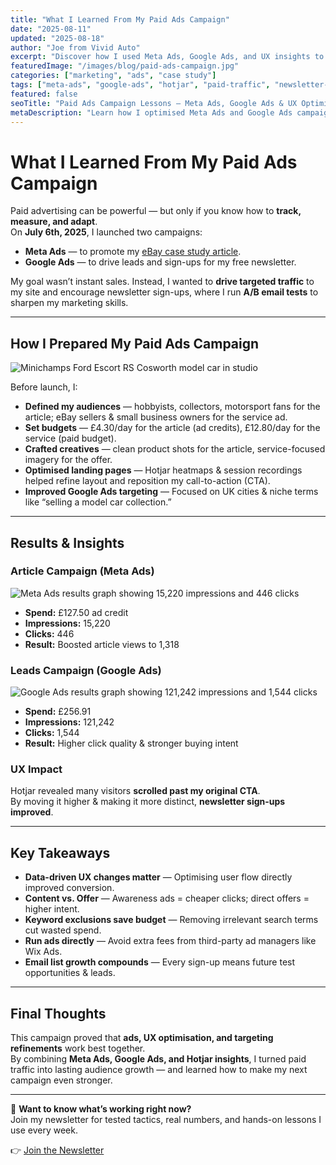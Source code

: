 ```yaml
---
title: "What I Learned From My Paid Ads Campaign"
date: "2025-08-11"
updated: "2025-08-18"
author: "Joe from Vivid Auto"
excerpt: "Discover how I used Meta Ads, Google Ads, and UX insights to drive qualified traffic, grow my newsletter, and improve future marketing campaigns."
featuredImage: "/images/blog/paid-ads-campaign.jpg"
categories: ["marketing", "ads", "case study"]
tags: ["meta-ads", "google-ads", "hotjar", "paid-traffic", "newsletter-growth"]
featured: false
seoTitle: "Paid Ads Campaign Lessons — Meta Ads, Google Ads & UX Optimisation"
metaDescription: "Learn how I optimised Meta Ads and Google Ads campaigns, applied Hotjar UX insights, and improved lead quality while building my newsletter audience."
---
```


# What I Learned From My Paid Ads Campaign

Paid advertising can be powerful — but only if you know how to **track, measure, and adapt**.  
On **July 6th, 2025**, I launched two campaigns:

- **Meta Ads** — to promote my [eBay case study article](/blog/model-car-case-study).
- **Google Ads** — to drive leads and sign-ups for my free newsletter.

My goal wasn’t instant sales. Instead, I wanted to **drive targeted traffic** to my site and encourage newsletter sign-ups, where I run **A/B email tests** to sharpen my marketing skills.

---

## How I Prepared My Paid Ads Campaign

![Minichamps Ford Escort RS Cosworth model car in studio](/images/blog/model-car-studio.webp)

Before launch, I:

- **Defined my audiences** — hobbyists, collectors, motorsport fans for the article; eBay sellers & small business owners for the service ad.
- **Set budgets** — £4.30/day for the article (ad credits), £12.80/day for the service (paid budget).
- **Crafted creatives** — clean product shots for the article, service-focused imagery for the offer.
- **Optimised landing pages** — Hotjar heatmaps & session recordings helped refine layout and reposition my call-to-action (CTA).
- **Improved Google Ads targeting** — Focused on UK cities & niche terms like “selling a model car collection.”

---

## Results & Insights

### Article Campaign (Meta Ads)

![Meta Ads results graph showing 15,220 impressions and 446 clicks](/images/blog/meta-ads-results.webp)

- **Spend:** £127.50 ad credit  
- **Impressions:** 15,220  
- **Clicks:** 446  
- **Result:** Boosted article views to 1,318

### Leads Campaign (Google Ads)

![Google Ads results graph showing 121,242 impressions and 1,544 clicks](/images/blog/google-ads-results.webp)

- **Spend:** £256.91  
- **Impressions:** 121,242  
- **Clicks:** 1,544  
- **Result:** Higher click quality & stronger buying intent

### UX Impact

Hotjar revealed many visitors **scrolled past my original CTA**.  
By moving it higher & making it more distinct, **newsletter sign-ups improved**.

---

## Key Takeaways

- **Data-driven UX changes matter** — Optimising user flow directly improved conversion.  
- **Content vs. Offer** — Awareness ads = cheaper clicks; direct offers = higher intent.  
- **Keyword exclusions save budget** — Removing irrelevant search terms cut wasted spend.  
- **Run ads directly** — Avoid extra fees from third-party ad managers like Wix Ads.  
- **Email list growth compounds** — Every sign-up means future test opportunities & leads.

---

## Final Thoughts

This campaign proved that **ads, UX optimisation, and targeting refinements** work best together.  
By combining **Meta Ads, Google Ads, and Hotjar insights**, I turned paid traffic into lasting audience growth — and learned how to make my next campaign even stronger.

---

📩 **Want to know what’s working right now?**  
Join my newsletter for tested tactics, real numbers, and hands-on lessons I use every week.

👉 [Join the Newsletter](/newsletter)
